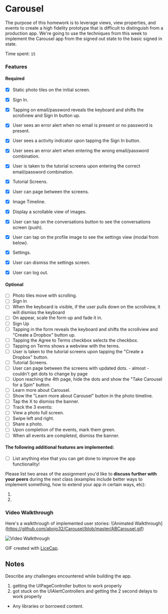 # Carousel

The purpose of this homework is to leverage views, view properties, and events to create a high fidelity prototype that is difficult to distinguish from a production app. We're going to use the techniques from this week to implement the Carousel app from the signed out state to the basic signed in state.

Time spent: `15`

### Features

#### Required

  - [X] Static photo tiles on the initial screen.
  - [X] Sign In.
  - [X] Tapping on email/password reveals the keyboard and shifts the scrollview and Sign In button up.
  - [X] User sees an error alert when no email is present or no password is present.
  - [X] User sees a activity indicator upon tapping the Sign In button.
  - [X] User sees an error alert when entering the wrong email/password combination.
  - [X] User is taken to the tutorial screens upon entering the correct email/password combination.
  - [X] Tutorial Screens.
  - [X] User can page between the screens.
  - [X] Image Timeline.
  - [X] Display a scrollable view of images.
  - [X] User can tap on the conversations button to see the conversations screen (push).
  - [X] User can tap on the profile image to see the settings view (modal from below).
  - [X] Settings.
  - [X] User can dismiss the settings screen.
  - [X] User can log out.



#### Optional

  - [ ] Photo tiles move with scrolling.
  - [ ] Sign In
  - [ ] When the keyboard is visible, if the user pulls down on the scrollview, it will dismiss the keyboard
  - [ ] On appear, scale the form up and fade it in.
  - [ ] Sign Up
  - [ ] Tapping in the form reveals the keyboard and shifts the scrollview and "Create a Dropbox" button up.
  - [ ] Tapping the Agree to Terms checkbox selects the checkbox.
  - [ ] Tapping on Terms shows a webview with the terms.
  - [ ] User is taken to the tutorial screens upon tapping the "Create a Dropbox" button.
  - [ ] Tutorial Screens.
  - [ ] User can page between the screens with updated dots. - almost - couldn't get dots to change by page
  - [ ] Upon reaching the 4th page, hide the dots and show the "Take Carousel for a Spin" button.
  - [ ] Learn more about Carousel.
  - [ ] Show the "Learn more about Carousel" button in the photo timeline.
  - [ ] Tap the X to dismiss the banner.
  - [ ] Track the 3 events:
  - [ ] View a photo full screen.
  - [ ] Swipe left and right.
  - [ ] Share a photo.
  - [ ] Upon completion of the events, mark them green.
  - [ ] When all events are completed, dismiss the banner.

#### The following **additional** features are implemented:

 - [ ] List anything else that you can get done to improve the app functionality!

Please list two areas of the assignment you'd like to **discuss further with your peers** during the next class (examples include better ways to implement something, how to extend your app in certain ways, etc):

1. 
2. 

### Video Walkthrough 

Here's a walkthrough of implemented user stories:
![Animated Walkthrough] (https://github.com/abojo32/Carousel/blob/master/ABCarousel.gif)


<img src='http://i.imgur.com/link/to/your/gif/file.gif' title='Video Walkthrough' width='' alt='Video Walkthrough' />

GIF created with [LiceCap](http://www.cockos.com/licecap/).

## Notes

Describe any challenges encountered while building the app.

1. getting the UIPageController button to work properly
2. got stuck on the UIAlertControllers and getting the 2 second delays to work properly

* Any libraries or borrowed content.

